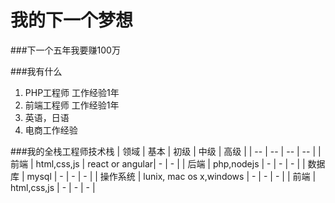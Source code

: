 # 我的下一个梦想

###下一个五年我要赚100万

###我有什么
1. PHP工程师 工作经验1年
2. 前端工程师 工作经验1年
3. 英语，日语
4. 电商工作经验

###我的全栈工程师技术栈
| 领域 | 基本 | 初级 | 中级 | 高级 |
| -- | -- | -- | -- |
| 前端 | html,css,js | react or angular| - | - |
| 后端 | php,nodejs | - | - | - |
| 数据库 | mysql | - | - | - |
| 操作系统 | lunix, mac os x,windows | - | - | - |
| 前端 | html,css,js | - | - | - |